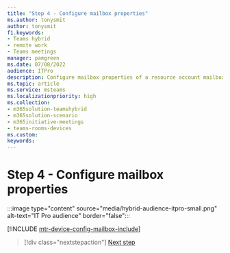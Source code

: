 ```yaml
---
title: "Step 4 - Configure mailbox properties"
ms.author: tonysmit
author: tonysmit
f1.keywords:
- Teams hybrid
- remote work
- Teams meetings
manager: pamgreen
ms.date: 07/08/2022
audience: ITPro
description: Configure mailbox properties of a resource account mailbox for use with Teams Rooms.
ms.topic: article
ms.service: msteams
ms.localizationpriority: high
ms.collection:
- m365solution-teamshybrid
- m365solution-scenario
- m365initiative-meetings
- teams-rooms-devices
ms.custom: 
keywords: 
---
```


# Step 4 - Configure mailbox properties

:::image type="content" source="media/hybrid-audience-itpro-small.png" alt-text="IT Pro audience" border="false":::

[!INCLUDE [mtr-device-config-mailbox-include](includes/mtr-device-config-mailbox-include.md)]

> [!div class="nextstepaction"]
> [Next step](hybrid-meetings-device-config-password.md)
